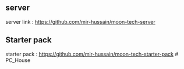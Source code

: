 ## server

server link : https://github.com/mir-hussain/moon-tech-server


## Starter pack

starter pack : https://github.com/mir-hussain/moon-tech-starter-pack
#   P C _ H o u s e  
 